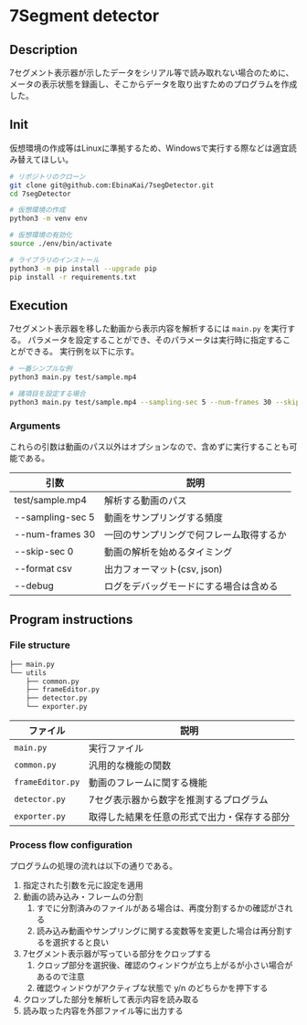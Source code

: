 # 7Segment detector

## Description

7セグメント表示器が示したデータをシリアル等で読み取れない場合のために、メータの表示状態を録画し、そこからデータを取り出すためのプログラムを作成した。

## Init

仮想環境の作成等はLinuxに準拠するため、Windowsで実行する際などは適宜読み替えてほしい。

```bash
# リポジトリのクローン
git clone git@github.com:EbinaKai/7segDetector.git
cd 7segDetector

# 仮想環境の作成
python3 -m venv env

# 仮想環境の有効化
source ./env/bin/activate

# ライブラリのインストール
python3 -m pip install --upgrade pip
pip install -r requirements.txt
```

## Execution

7セグメント表示器を移した動画から表示内容を解析するには `main.py` を実行する。
パラメータを設定することができ、そのパラメータは実行時に指定することができる。
実行例を以下に示す。

```bash
# 一番シンプルな例
python3 main.py test/sample.mp4  

# 諸項目を設定する場合
python3 main.py test/sample.mp4 --sampling-sec 5 --num-frames 30 --skip-sec 0 --format csv --debug
```

### Arguments

これらの引数は動画のパス以外はオプションなので、含めずに実行することも可能である。

| 引数 | 説明 |  
| --- | --- |  
| test/sample.mp4 | 解析する動画のパス |  
| --sampling-sec 5 | 動画をサンプリングする頻度 |  
| --num-frames 30 | 一回のサンプリングで何フレーム取得するか |  
| --skip-sec 0 | 動画の解析を始めるタイミング |  
| --format csv | 出力フォーマット(csv, json) |  
| --debug | ログをデバッグモードにする場合は含める |

## Program instructions

### File structure

```bash
├── main.py
└── utils
    ├── common.py
    ├── frameEditor.py
    ├── detector.py
    └── exporter.py
```

|  ファイル | 説明 |
| --- | --- |  
| `main.py` | 実行ファイル |
| `common.py` | 汎用的な機能の関数 |
| `frameEditor.py` |  動画のフレームに関する機能 |
| `detector.py` | 7セグ表示器から数字を推測するプログラム |
| `exporter.py` | 取得した結果を任意の形式で出力・保存する部分 |

### Process flow configuration

プログラムの処理の流れは以下の通りである。

1. 指定された引数を元に設定を適用
2. 動画の読み込み・フレームの分割
   1. すでに分割済みのファイルがある場合は、再度分割するかの確認がされる
   2. 読み込み動画やサンプリングに関する変数等を変更した場合は再分割するを選択すると良い
3. 7セグメント表示器が写っている部分をクロップする
   1. クロップ部分を選択後、確認のウィンドウが立ち上がるが小さい場合があるので注意
   2. 確認ウィンドウがアクティブな状態で y/n のどちらかを押下する
4. クロップした部分を解析して表示内容を読み取る
5. 読み取った内容を外部ファイル等に出力する
